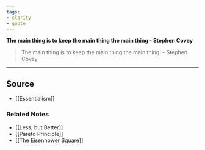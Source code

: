 ```yaml
---
tags:
- clarity
- quote
---
```

**The main thing is to keep the main thing the main thing - 
Stephen Covey**

> The main thing is to keep the main thing the main thing. - Stephen Covey
> 

---

## Source
- [[Essentialism]]

### Related Notes
- [[Less, but Better]] 
- [[Pareto Principle]] 
- [[The Eisenhower Square]]